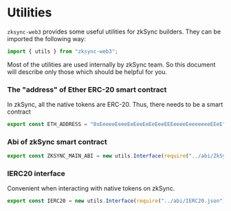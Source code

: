 # Utilities

`zksync-web3` provides some useful utilities for zkSync builders. They can be imported the following way:

```typescript
import { utils } from "zksync-web3";
```

Most of the utilities are used internally by zkSync team. So this document will describe only those which should be helpful for you.

### The "address" of Ether ERC-20 smart contract

In zkSync, all the native tokens are ERC-20. Thus, there needs to be a smart contract

```typescript
export const ETH_ADDRESS = "0xEeeeeEeeeEeEeeEeEeEeeEEEeeeeEeeeeeeeEEeE";
```

### Abi of zkSync smart contract

```typescript
export const ZKSYNC_MAIN_ABI = new utils.Interface(require("../abi/ZkSync.json"));
```

### IERC20 interface

Convenient when interacting with native tokens on zkSync.

```typescript
export const IERC20 = new utils.Interface(require("../abi/IERC20.json"));
```
